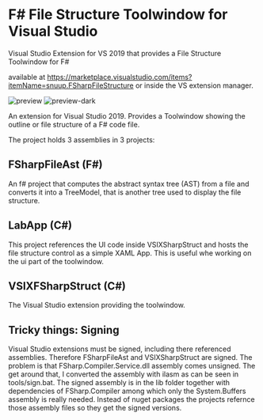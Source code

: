 # F# File Structure Toolwindow for Visual Studio
Visual Studio Extension for VS 2019 that provides a File Structure Toolwindow for F#

available at https://marketplace.visualstudio.com/items?itemName=snuup.FSharpFileStructure or inside the VS extension manager.

![preview](https://github.com/snuup/FSharp-File-Structure-for-Visual-Studio/blob/master/preview.PNG)
![preview-dark](https://github.com/snuup/FSharp-File-Structure-for-Visual-Studio/blob/master/preview-dark.PNG)

An extension for Visual Studio 2019. Provides a Toolwindow showing the outline or file structure of a F# code file.

The project holds 3 assemblies in 3 projects:

## FSharpFileAst (F#)
An f# project that computes the abstract syntax tree (AST) from a file and converts it into a TreeModel, that is another tree used to display the file structure.

## LabApp (C#)
This project references the UI code inside VSIXSharpStruct and hosts the file structure control as a simple XAML App. This is useful whe working on the ui part 
of the toolwindow.

## VSIXFSharpStruct (C#)
The Visual Studio extension providing the toolwindow.

## Tricky things: Signing
Visual Studio extensions must be signed, including there referenced assemblies. Therefore FSharpFileAst and VSIXSharpStruct are signed.
The problem is that FSharp.Compiler.Service.dll assembly comes unsigned. The get around that, I converted the assembly with ilasm as can be seen in tools/sign.bat.
The signed assembly is in the lib folder together with dependencies of FSharp.Compiler among which only the System.Buffers assembly is really needed. 
Instead of nuget packages the projects refernce those assembly files so they get the signed versions.
